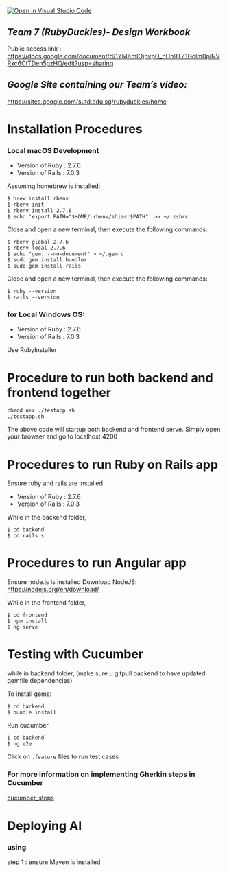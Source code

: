 [![Open in Visual Studio Code](https://classroom.github.com/assets/open-in-vscode-c66648af7eb3fe8bc4f294546bfd86ef473780cde1dea487d3c4ff354943c9ae.svg)](https://classroom.github.com/online_ide?assignment_repo_id=7913425&assignment_repo_type=AssignmentRepo)

## _Team 7 (RubyDuckies)- Design Workbook_

Public access link : https://docs.google.com/document/d/1YMKmIOjpvpO_nUn9TZ1Golm0piNVRxc6CtTDen5pzHQ/edit?usp=sharing

## _Google Site containing our Team’s video:_

https://sites.google.com/sutd.edu.sg/rubyduckies/home

# Installation Procedures

### Local macOS Development

- Version of Ruby : 2.7.6
- Version of Rails : 7.0.3

Assuming homebrew is installed:

```
$ brew install rbenv
$ rbenv init
$ rbenv install 2.7.6
$ echo 'export PATH="$HOME/.rbenv/shims:$PATH"' >> ~/.zshrc
```

Close and open a new terminal, then execute the following commands:

```
$ rbenv global 2.7.6
$ rbenv local 2.7.6
$ echo "gem: --no-document" > ~/.gemrc
$ sudo gem install bundler
$ sudo gem install rails
```

Close and open a new terminal, then execute the following commands:

```
$ ruby --version
$ rails --version
```

### for Local Windows OS:

- Version of Ruby : 2.7.6
- Version of Rails : 7.0.3

Use RubyInstaller

# Procedure to run both backend and frontend together

```
chmod u+x ./testapp.sh
./testapp.sh
```

The above code will startup both backend and frontend serve.
Simply open your browser and go to localhost:4200

# Procedures to run Ruby on Rails app

Ensure ruby and rails are installed

- Version of Ruby : 2.7.6
- Version of Rails : 7.0.3

While in the backend folder,

```
$ cd backend
$ cd rails s
```

# Procedures to run Angular app

Ensure node.js is installed
Download NodeJS: https://nodejs.org/en/download/

While in the frontend folder,

```
$ cd frontend
$ npm install
$ ng serve
```

# Testing with Cucumber

while in backend folder, (make sure u gitpull backend to have updated gemfile dependencies)

To install gems:

```
$ cd backend
$ bundle install
```

Run cucumber

```
$ cd backend
$ ng e2e
```

Click on `.feature` files to run test cases

### For more information on implementing Gherkin steps in Cucumber

[cucumber_steps](cucumber_steps.md)

# Deploying AI 

### using 
step 1 : ensure Maven is installed 

